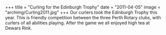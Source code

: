 +++
title = "Curling for the Edinburgh Trophy"
date = "2011-04-05"
image = "archimg/Curling2011.jpg"
+++
Our curlers took the Edinburgh Trophy this year. This is friendly competition between the three Perth Rotary clubs, with curlers of all abilities playing. After the game we all enjoyed high tea at Dewars Rink.